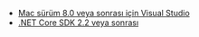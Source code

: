 * [Mac sürüm 8.0 veya sonrası için Visual Studio](https://visualstudio.microsoft.com/downloads/)
* [.NET Core SDK 2.2 veya sonrası](https://dotnet.microsoft.com/download/dotnet-core)
